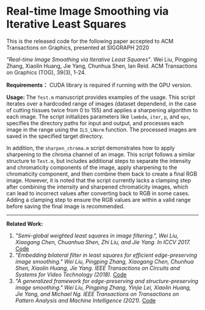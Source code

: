# Real-time Image Smoothing via Iterative Least Squares
 This is the released code for the following paper accepted to ACM Transactions on Graphics, presented at SIGGRAPH 2020
 
 *"Real-time Image Smoothing via Iterative Least Squares"*. Wei Liu, Pingping Zhang, Xiaolin Huang, Jie Yang, Chunhua Shen, Ian Reid. ACM Transactions on Graphics (TOG), 39(3), 1-24.
 
 **Requirements：**
 CUDA library is required if running with the GPU version.
 
 **Usage:**
 The `Test.m` manuscript provides examples of the usage. 
This script iterates over a hardcoded range of images (dataset dependend, 
in the case of cutting tissues twice from 0 to 155) and applies a 
sharpening algorithm to each image. The script initializes parameters like 
`lambda`, `iter`, `p`, and `eps`, specifies the directory paths for input 
and output, and processes each image in the range using the `ILS_LNorm` 
function. The processed images are saved in the specified target directory.

In addition, the `sharpen_chroma.m` script demonstrates how to apply 
sharpening to the chroma channel of an image. This script follows a 
similar structure to `Test.m`, but includes additional steps to separate 
the intensity and chromaticity components of the image, apply sharpening 
to the chromaticity component, and then combine them back to create a 
final RGB image. However, it is noted that the script currently lacks a 
clamping step after combining the intensity and sharpened chromaticity 
images, which can lead to incorrect values after converting back to RGB 
in some cases. Adding a clamping step to ensure the RGB values are within 
a valid range before saving the final image is recommended.

 
 ---------------------------------
 **Related Work:**
 1. *"Semi-global weighted least squares in image filtering.", Wei Liu, Xiaogang Chen, Chuanhua Shen, Zhi Liu, and Jie Yang. In ICCV 2017.* [Code](https://github.com/wliusjtu/Semi-Global-Weighted-Least-Squares-in-Image-Filtering)
 2. *"Embedding bilateral filter in least squares for efficient edge-preserving image smoothing." Wei Liu, Pingping Zhang, Xiaogang Chen, Chunhua Shen, Xiaolin Huang, Jie Yang. IEEE Transactions on Circuits and Systems for Video Technology (2018).* [Code](https://github.com/wliusjtu/Embedding-Bilateral-Filter-in-Least-Squares-for-Efficient-Edge-preserving-Image-Smoothing)
 3. *"A generalized framework for edge-preserving and structure-preserving image smoothing." Wei Liu, Pingping Zhang, Yinjie Lei, Xiaolin Huang, Jie Yang, and Michael Ng. IEEE Transactions on Transactions on Pattern Analysis and Machine Intelligence (2021).* [Code](https://github.com/wliusjtu/Generalized-Smoothing-Framework)
